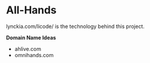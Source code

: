 All-Hands
=========

lynckia.com/licode/ is the technology behind this project.




**Domain Name Ideas**
- ahlive.com
- omnihands.com
